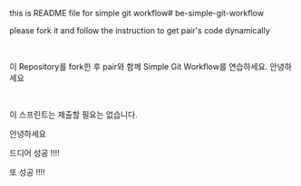 this is README file for simple git workflow# be-simple-git-workflow

please fork it and follow the instruction to get pair's code dynamically

<br />

이 Repository를 fork한 후 pair와 함께 Simple Git Workflow를 연습하세요.
안녕하세요 


<br />

이 스프린트는 제출할 필요는 없습니다.

안녕하세요

드디어 성공 !!!! 

또 성공 !!!!